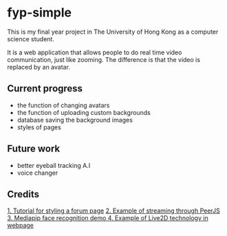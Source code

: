 # fyp-simple
This is my final year project in The University of Hong Kong as a computer science student.

It is a web application that allows people to do real time video communication, just like zooming. The difference is that the video is replaced by an avatar.

## Current progress
 - the function of changing avatars
 - the function of uploading custom backgrounds 
 - database saving the background images
 - styles of pages


## Future work
 - better eyeball tracking A.I
 - voice changer 

## Credits
[1. Tutorial for styling a forum page](https://www.youtube.com/watch?v=knGk9aUr4Do&t=198s)
[2. Example of streaming through PeerJS ](https://github.com/itstaranarora/video-chat-v1)
[3. Mediapip face recognition demo ](https://codepen.io/mediapipe/details/KKgVaPJ)
[4. Example of Live2D technology in webpage](https://github.com/llminatoll/Live2D_SDK_WebGL_2.1)
